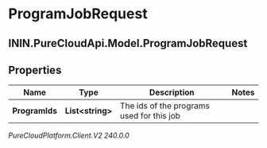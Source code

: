 # ProgramJobRequest

## ININ.PureCloudApi.Model.ProgramJobRequest

## Properties

|Name | Type | Description | Notes|
|------------ | ------------- | ------------- | -------------|
| **ProgramIds** | **List&lt;string&gt;** | The ids of the programs used for this job | |



_PureCloudPlatform.Client.V2 240.0.0_
